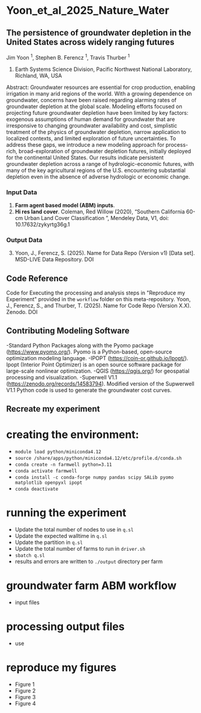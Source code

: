 # Yoon_et_al_2025_Nature_Water

## The persistence of groundwater depletion in the United States across widely ranging futures
Jim Yoon <sup>1</sup>, Stephen B. Ferencz <sup>1</sup>, Travis Thurber <sup>1</sup> 
1. Earth Systems Science Division, Pacific Northwest National Laboratory, Richland, WA, USA

Abstract: Groundwater resources are essential for crop production, enabling irrigation in many arid regions of the world. With a growing dependence on groundwater, concerns have been raised regarding alarming rates of groundwater depletion at the global scale. Modeling efforts focused on projecting future groundwater depletion have been limited by key factors: exogenous assumptions of human demand for groundwater that are irresponsive to changing groundwater availability and cost, simplistic treatment of the physics of groundwater depletion, narrow application to localized contexts, and limited exploration of future uncertainties. To address these gaps, we introduce a new modeling approach for process-rich, broad-exploration of groundwater depletion futures, initially deployed for the continental United States. Our results indicate persistent groundwater depletion across a range of hydrologic-economic futures, with many of the key agricultural regions of the U.S. encountering substantial depletion even in the absence of adverse hydrologic or economic change.

### Input Data 
1. **Farm agent based model (ABM) inputs**. 
2. **Hi res land cover**. Coleman, Red Willow (2020), “Southern California 60-cm Urban Land Cover Classification ”, Mendeley Data, V1, doi: 10.17632/zykyrtg36g.1

### Output Data 
3.  Yoon, J., Ferencz, S. (2025). Name for Data Repo (Version v1) [Data set]. MSD-LIVE Data Repository. DOI

## Code Reference 
Code for Executing the processing and analysis steps in "Reproduce my Experiment" provided in the `workflow` folder on this meta-repository. Yoon, J., Ferencz, S., and Thurber, T. (2025). Name for Code Repo (Version X.X). Zenodo. DOI 

## Contributing Modeling Software 
-Standard Python Packages along with the Pyomo package (https://www.pyomo.org/). Pyomo is a Python-based, open-source optimization modeling language.
-IPOPT (https://coin-or.github.io/Ipopt/). Ipopt (Interior Point Optimizer) is an open source software package for large-scale nonlinear optimization. 
-QGIS (https://qgis.org/) for geospatial processing and visualization. 
-Superwell V1.1 (https://zenodo.org/records/14583794). Modified version of the Supwerwell V1.1 Python code is used to generate the groundwater cost curves. 

## Recreate my experiment 
# creating the environment:
- `module load python/miniconda4.12`
- `source /share/apps/python/miniconda4.12/etc/profile.d/conda.sh`
- `conda create -n farmwell python=3.11`
- `conda activate farmwell`
- `conda install -c conda-forge numpy pandas scipy SALib pyomo matplotlib openpyxl ipopt`
- `conda deactivate`

# running the experiment
- Update the total number of nodes to use in `q.sl`
- Update the expected walltime in `q.sl`
- Update the partition in `q.sl`
- Update the total number of farms to run in `driver.sh`
- `sbatch q.sl`
- results and errors are written to `./output` directory per farm

# groundwater farm ABM workflow 
- input files 

# processing output files 
- use

# reproduce my figures 
- Figure 1
- Figure 2
- Figure 3
- Figure 4 
